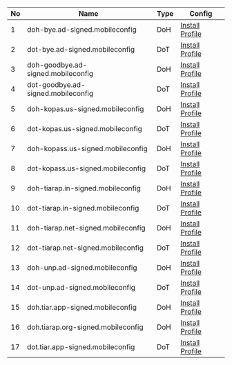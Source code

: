 | No | Name                               | Type  | Config                                                                    |
| -- | ---------------------------------- | ----- | ------------------------------------------------------------------------- |
| 1  | doh-bye.ad-signed.mobileconfig     | DoH   | [Install Profile](https://tiar.app/c/doh-bye.ad-signed.mobileconfig)      |
| 2  | dot-bye.ad-signed.mobileconfig     | DoT   | [Install Profile](https://tiar.app/c/dot-bye.ad-signed.mobileconfig)      |
| 3  | doh-goodbye.ad-signed.mobileconfig | DoH   | [Install Profile](https://tiar.app/c/doh-goodbye.ad-signed.mobileconfig)  |
| 4  | dot-goodbye.ad-signed.mobileconfig | DoT   | [Install Profile](https://tiar.app/c/dot-goodbye.ad-signed.mobileconfig)  |
| 5  | doh-kopas.us-signed.mobileconfig   | DoH   | [Install Profile](https://tiar.app/c/doh-kopas.us-signed.mobileconfig)    |
| 6  | dot-kopas.us-signed.mobileconfig   | DoT   | [Install Profile](https://tiar.app/c/dot-kopas.us-signed.mobileconfig)    |
| 7  | doh-kopass.us-signed.mobileconfig  | DoH   | [Install Profile](https://tiar.app/c/doh-kopass.us-signed.mobileconfig)   |
| 8  | dot-kopass.us-signed.mobileconfig  | DoT   | [Install Profile](https://tiar.app/c/dot-kopass.us-signed.mobileconfig)   |
| 9  | doh-tiarap.in-signed.mobileconfig  | DoH   | [Install Profile](https://tiar.app/c/doh-tiarap.in-signed.mobileconfig)   |
| 10 | dot-tiarap.in-signed.mobileconfig  | DoT   | [Install Profile](https://tiar.app/c/dot-tiarap.in-signed.mobileconfig)   |
| 11 | doh-tiarap.net-signed.mobileconfig | DoH   | [Install Profile](https://tiar.app/c/doh-tiarap.net-signed.mobileconfig)  |
| 12 | dot-tiarap.net-signed.mobileconfig | DoT   | [Install Profile](https://tiar.app/c/dot-tiarap.net-signed.mobileconfig)  |
| 13 | doh-unp.ad-signed.mobileconfig     | DoH   | [Install Profile](https://tiar.app/c/doh-unp.ad-signed.mobileconfig)      |
| 14 | dot-unp.ad-signed.mobileconfig     | DoT   | [Install Profile](https://tiar.app/c/dot-unp.ad-signed.mobileconfig)      |
| 15 | doh.tiar.app-signed.mobileconfig   | DoH   | [Install Profile](https://tiar.app/c/doh.tiar.app-signed.mobileconfig)    |
| 16 | doh.tiarap.org-signed.mobileconfig | DoH   | [Install Profile](https://tiar.app/c/doh.tiarap.org-signed.mobileconfig)  |
| 17 | dot.tiar.app-signed.mobileconfig   | DoT   | [Install Profile](https://tiar.app/c/dot.tiar.app-signed.mobileconfig)    |
